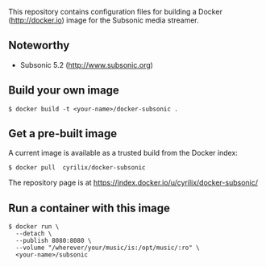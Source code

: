 
This repository contains configuration files for building a 
Docker (http://docker.io) image for the Subsonic media streamer.

## Noteworthy

* Subsonic 5.2 (http://www.subsonic.org)

## Build your own image

```shell
$ docker build -t <your-name>/docker-subsonic .
```

## Get a pre-built image

A current image is available as a trusted build from the Docker index:

```shell
$ docker pull  cyrilix/docker-subsonic
```

The repository page is at
https://index.docker.io/u/cyrilix/docker-subsonic/


## Run a container with this image

```shell
$ docker run \
  --detach \
  --publish 8080:8080 \
  --volume "/wherever/your/music/is:/opt/music/:ro" \
  <your-name>/subsonic

```
